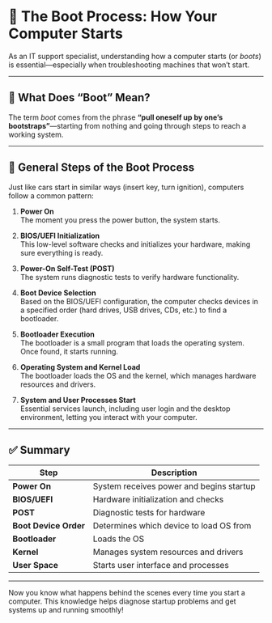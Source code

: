 # 🚀 The Boot Process: How Your Computer Starts

As an IT support specialist, understanding how a computer starts (or *boots*) is essential—especially when troubleshooting machines that won’t start.

---

## 🥾 What Does “Boot” Mean?

The term *boot* comes from the phrase **“pull oneself up by one’s bootstraps”**—starting from nothing and going through steps to reach a working system.

---

## 🔑 General Steps of the Boot Process

Just like cars start in similar ways (insert key, turn ignition), computers follow a common pattern:

1. **Power On**  
   The moment you press the power button, the system starts.

2. **BIOS/UEFI Initialization**  
   This low-level software checks and initializes your hardware, making sure everything is ready.

3. **Power-On Self-Test (POST)**  
   The system runs diagnostic tests to verify hardware functionality.

4. **Boot Device Selection**  
   Based on the BIOS/UEFI configuration, the computer checks devices in a specified order (hard drives, USB drives, CDs, etc.) to find a bootloader.

5. **Bootloader Execution**  
   The bootloader is a small program that loads the operating system. Once found, it starts running.

6. **Operating System and Kernel Load**  
   The bootloader loads the OS and the kernel, which manages hardware resources and drivers.

7. **System and User Processes Start**  
   Essential services launch, including user login and the desktop environment, letting you interact with your computer.

---

## ✅ Summary

| Step                | Description                                                  |
|---------------------|--------------------------------------------------------------|
| **Power On**        | System receives power and begins startup                      |
| **BIOS/UEFI**       | Hardware initialization and checks                            |
| **POST**            | Diagnostic tests for hardware                                  |
| **Boot Device Order**| Determines which device to load OS from                       |
| **Bootloader**      | Loads the OS                                                  |
| **Kernel**          | Manages system resources and drivers                          |
| **User Space**      | Starts user interface and processes                           |

---

Now you know what happens behind the scenes every time you start a computer. This knowledge helps diagnose startup problems and get systems up and running smoothly!


